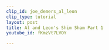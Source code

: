 ```yaml
---
clip_id: joe_demers_al_leon
clip_type: tutorial
layout: post
title: Al and Leon's Shim Sham Part 1
youtube_id: fKmzVt7LVOY

---
```


